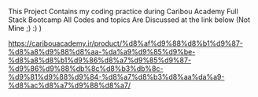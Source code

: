 This Project Contains my coding practice during Caribou Academy Full Stack Bootcamp
All Codes and topics Are Discussed at the link below (Not Mine ;) :) )

https://caribouacademy.ir/product/%d8%af%d9%88%d8%b1%d9%87-%d8%a8%d9%88%d8%aa-%da%a9%d9%85%d9%be-%d8%a8%d8%b1%d9%86%d8%a7%d9%85%d9%87-%d9%86%d9%88%db%8c%d8%b3%db%8c-%d9%81%d9%88%d9%84-%d8%a7%d8%b3%d8%aa%da%a9-%d8%ac%d8%a7%d9%88%d8%a7/

